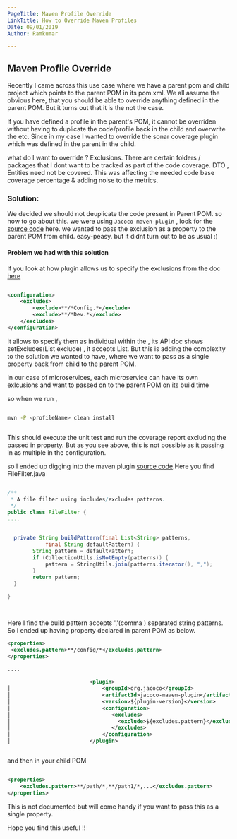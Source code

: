 ```yaml
---
PageTitle: Maven Profile Override
LinkTitle: How to Override Maven Profiles
Date: 09/01/2019
Author: Ramkumar

---
```


## Maven Profile Override

Recently I came across this use case where we have a parent pom and child project which points to the parent POM in its pom.xml. We all assume the obvious here, that you should be able to override anything defined in the parent POM. But it turns out that it is the not the case. 

If you have defined a profile in the parent's POM, it cannot be overriden without having to duplicate the code/profile back in the child and overwrite the <configuration> etc. Since in my case I wanted to override the sonar coverage plugin which was defined in the parent in the child. 

what do I want to override ? Exclusions. There are certain folders / packages that I dont want to be tracked as part of the code coverage. DTO , Entities need not be covered. This was affecting the needed code base coverage percentage & adding noise to the metrics. 


### Solution: 

We decided we should not deuplicate the code present in Parent POM. so how to go about this. we were using `Jacoco-maven-plugin` , look for the [source code](https://github.com/jacoco/jacoco/tree/master/jacoco-maven-plugin) here. we wanted to pass the exclusion as a property to the parent POM from child. easy-peasy. but it didnt turn out to be as usual :) 

#### Problem we had with this solution 

If you look at how plugin allows us to specify the exclusions from the doc [here](https://www.eclemma.org/jacoco/trunk/doc/maven.html)

```xml

<configuration>
    <excludes>
        <exclude>**/*Config.*</exclude>
        <exclude>**/*Dev.*</exclude>
    </excludes>
</configuration>

```

It allows to specify them as individual <exclude> within the <excludes> , its API doc shows setExcludes(List<String> exclude) , it accepts List<String>. But this is adding the complexity to the solution we wanted to have, where we want to pass as a single property back from child to the parent POM. 

In our case of microservices, each microservice can have its own exlcusions and want to passed on to the parent POM on its build time 

so when we run , 

```bash

mvn -P <profileName> clean install 



```

This should execute the unit test and run the coverage report excluding the passed in property. But as you see above, this is not possible as it passing in as multiple <exclude> in the configuration. 

so I ended up digging into the maven plugin [source code](https://github.com/jacoco/jacoco/tree/master/jacoco-maven-plugin).Here you find FileFilter.java

```java

/**
 * A file filter using includes/excludes patterns.
 */
public class FileFilter {
....


  private String buildPattern(final List<String> patterns,
			final String defaultPattern) {
		String pattern = defaultPattern;
		if (CollectionUtils.isNotEmpty(patterns)) {
			pattern = StringUtils.join(patterns.iterator(), ",");
		}
		return pattern;
  } 

}

	
``` 
 

Here I find the build pattern accepts ','(comma ) separated string patterns. So I ended up having property declared in parent POM as below. 

```xml
<properties>
 <excludes.pattern>**/config/*</excludes.pattern>
</properties>

....

                          <plugin>
│                             <groupId>org.jacoco</groupId>
│                             <artifactId>jacoco-maven-plugin</artifactId>
│                             <version>${plugin-version}</version>
│                             <configuration>
│                                <excludes>
│                                  <exclude>${excludes.pattern}</exclude>
│                                </excludes>
│                             </configuration>
│                         </plugin>



```

and then in your child POM 

```xml

<properties>
	<excludes.pattern>**/path/*,**/path1/*,...</excludes.pattern>
</properties>

```


This is not documented but will come handy if you want to pass this as a single property.


Hope you find this useful !!
